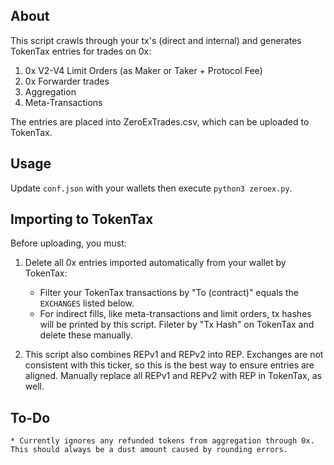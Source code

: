 ## About
This script crawls through your tx's (direct and internal) and generates TokenTax entries for trades on 0x:
  1. 0x V2-V4 Limit Orders (as Maker or Taker + Protocol Fee)
  2. 0x Forwarder trades
  3. Aggregation
  4. Meta-Transactions
  
The entries are placed into ZeroExTrades.csv, which can be uploaded to TokenTax.

## Usage
Update `conf.json` with your wallets then execute `python3 zeroex.py`.

## Importing to TokenTax
Before uploading, you must:
  1. Delete all 0x entries imported automatically from your wallet by TokenTax:
     * Filter your TokenTax transactions by "To (contract)" equals the `EXCHANGES` listed below.
     * For indirect fills, like meta-transactions and limit orders, tx hashes will be printed by this script.
       Fileter by "Tx Hash" on TokenTax and delete these manually.

  2. This script also combines REPv1 and REPv2 into REP. Exchanges are not
     consistent with this ticker, so this is the best way to ensure entries are aligned. 
     Manually replace all REPv1 and REPv2 with REP in TokenTax, as well.

## To-Do
    * Currently ignores any refunded tokens from aggregation through 0x. This should always be a dust amount caused by rounding errors.
